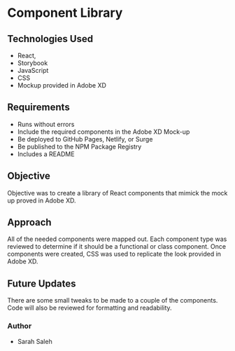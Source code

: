 # Component Library

## Technologies Used

- React, 
- Storybook 
- JavaScript
- CSS 
- Mockup provided in  Adobe XD


## Requirements

- Runs without errors
- Include the required components in the Adobe XD Mock-up
- Be deployed to GitHub Pages, Netlify, or Surge
- Be published to the NPM Package Registry
- Includes a README 

## Objective

Objective was to create a library of React components that mimick the mock up proved in Adobe XD.

## Approach

All of the needed components were mapped out.  Each component type was reviewed to determine if it should be a functional or class component.  Once components were created, CSS was used to replicate the look provided in Adobe XD.

## Future Updates

There are some small tweaks to be made to a couple of the components.  Code will also be reviewed for formatting and readability.

### Author

- Sarah Saleh


